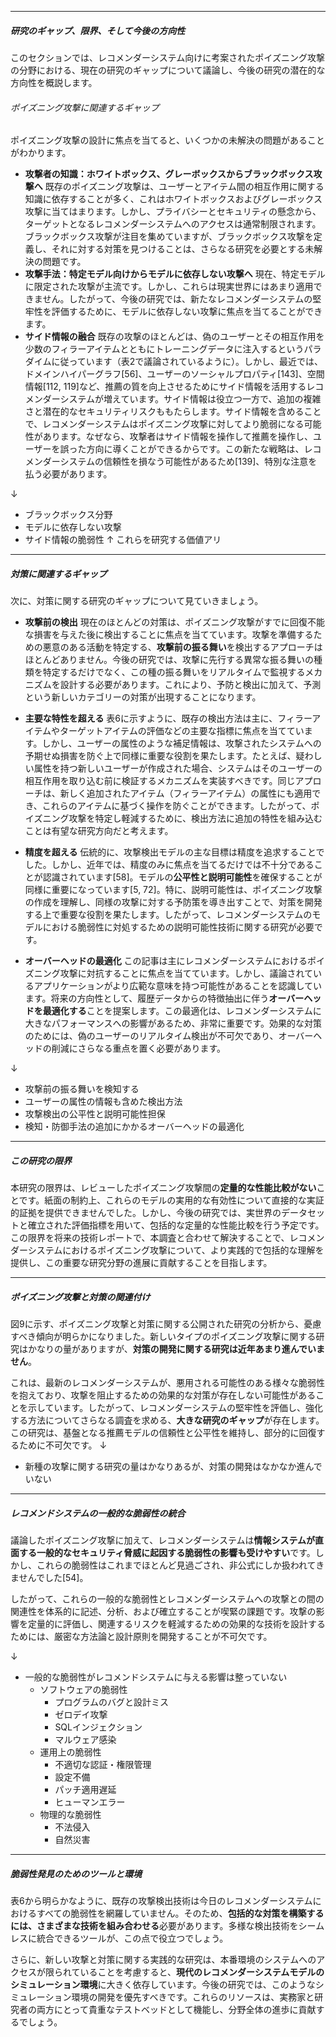 
---
##### 研究のギャップ、限界、そして今後の方向性

このセクションでは、レコメンダーシステム向けに考案されたポイズニング攻撃の分野における、現在の研究のギャップについて議論し、今後の研究の潜在的な方向性を概説します。

###### ポイズニング攻撃に関連するギャップ
ポイズニング攻撃の設計に焦点を当てると、いくつかの未解決の問題があることがわかります。

- **攻撃者の知識：ホワイトボックス、グレーボックスからブラックボックス攻撃へ** 既存のポイズニング攻撃は、ユーザーとアイテム間の相互作用に関する知識に依存することが多く、これはホワイトボックスおよびグレーボックス攻撃に当てはまります。しかし、プライバシーとセキュリティの懸念から、ターゲットとなるレコメンダーシステムへのアクセスは通常制限されます。ブラックボックス攻撃が注目を集めていますが、ブラックボックス攻撃を定義し、それに対する対策を見つけることは、さらなる研究を必要とする未解決の問題です。
- **攻撃手法：特定モデル向けからモデルに依存しない攻撃へ** 現在、特定モデルに限定された攻撃が主流です。しかし、これらは現実世界にはあまり適用できません。したがって、今後の研究では、新たなレコメンダーシステムの堅牢性を評価するために、モデルに依存しない攻撃に焦点を当てることができます。
- **サイド情報の融合** 既存の攻撃のほとんどは、偽のユーザーとその相互作用を少数のフィラーアイテムとともにトレーニングデータに注入するというパラダイムに従っています（表2で議論されているように）。しかし、最近では、ドメインハイパーグラフ[56]、ユーザーのソーシャルプロパティ[143]、空間情報[112, 119]など、推薦の質を向上させるためにサイド情報を活用するレコメンダーシステムが増えています。サイド情報は役立つ一方で、追加の複雑さと潜在的なセキュリティリスクももたらします。サイド情報を含めることで、レコメンダーシステムはポイズニング攻撃に対してより脆弱になる可能性があります。なぜなら、攻撃者はサイド情報を操作して推薦を操作し、ユーザーを誤った方向に導くことができるからです。この新たな戦略は、レコメンダーシステムの信頼性を損なう可能性があるため[139]、特別な注意を払う必要があります。

↓
- ブラックボックス分野
- モデルに依存しない攻撃
- サイド情報の脆弱性
↑ これらを研究する価値アリ


---
##### 対策に関連するギャップ
次に、対策に関する研究のギャップについて見ていきましょう。

- **攻撃前の検出** 現在のほとんどの対策は、ポイズニング攻撃がすでに回復不能な損害を与えた後に検出することに焦点を当てています。攻撃を準備するための悪意のある活動を特定する、**攻撃前の振る舞い**を検出するアプローチはほとんどありません。今後の研究では、攻撃に先行する異常な振る舞いの種類を特定するだけでなく、この種の振る舞いをリアルタイムで監視するメカニズムを設計する必要があります。これにより、予防と検出に加えて、予測という新しいカテゴリーの対策が出現することになります。
    
- **主要な特性を超える** 表6に示すように、既存の検出方法は主に、フィラーアイテムやターゲットアイテムの評価などの主要な指標に焦点を当てています。しかし、ユーザーの属性のような補足情報は、攻撃されたシステムへの予期せぬ損害を防ぐ上で同様に重要な役割を果たします。たとえば、疑わしい属性を持つ新しいユーザーが作成された場合、システムはそのユーザーの相互作用を取り込む前に検証するメカニズムを実装すべきです。同じアプローチは、新しく追加されたアイテム（フィラーアイテム）の属性にも適用でき、これらのアイテムに基づく操作を防ぐことができます。したがって、ポイズニング攻撃を特定し軽減するために、検出方法に追加の特性を組み込むことは有望な研究方向だと考えます。
    
- **精度を超える** 伝統的に、攻撃検出モデルの主な目標は精度を追求することでした。しかし、近年では、精度のみに焦点を当てるだけでは不十分であることが認識されています[58]。モデルの**公平性と説明可能性**を確保することが同様に重要になっています[5, 72]。特に、説明可能性は、ポイズニング攻撃の作成を理解し、同様の攻撃に対する予防策を導き出すことで、対策を開発する上で重要な役割を果たします。したがって、レコメンダーシステムのモデルにおける脆弱性に対処するための説明可能性技術に関する研究が必要です。
    
- **オーバーヘッドの最適化** この記事は主にレコメンダーシステムにおけるポイズニング攻撃に対抗することに焦点を当てています。しかし、議論されているアプリケーションがより広範な意味を持つ可能性があることを認識しています。将来の方向性として、履歴データからの特徴抽出に伴う**オーバーヘッドを最適化する**ことを提案します。この最適化は、レコメンダーシステムに大きなパフォーマンスへの影響があるため、非常に重要です。効果的な対策のためには、偽のユーザーのリアルタイム検出が不可欠であり、オーバーヘッドの削減にさらなる重点を置く必要があります。

↓
- 攻撃前の振る舞いを検知する
- ユーザーの属性の情報も含めた検出方法
- 攻撃検出の公平性と説明可能性担保
- 検知・防御手法の追加にかかるオーバーヘッドの最適化


---
##### この研究の限界

本研究の限界は、レビューしたポイズニング攻撃間の**定量的な性能比較がない**ことです。紙面の制約上、これらのモデルの実用的な有効性について直接的な実証的証拠を提供できませんでした。しかし、今後の研究では、実世界のデータセットと確立された評価指標を用いて、包括的な定量的な性能比較を行う予定です。この限界を将来の技術レポートで、本調査と合わせて解決することで、レコメンダーシステムにおけるポイズニング攻撃について、より実践的で包括的な理解を提供し、この重要な研究分野の進展に貢献することを目指します。


---
##### ポイズニング攻撃と対策の関連付け

図9に示す、ポイズニング攻撃と対策に関する公開された研究の分析から、憂慮すべき傾向が明らかになりました。新しいタイプのポイズニング攻撃に関する研究はかなりの量がありますが、**対策の開発に関する研究は近年あまり進んでいません**。

これは、最新のレコメンダーシステムが、悪用される可能性のある様々な脆弱性を抱えており、攻撃を阻止するための効果的な対策が存在しない可能性があることを示しています。したがって、レコメンダーシステムの堅牢性を評価し、強化する方法についてさらなる調査を求める、**大きな研究のギャップ**が存在します。この研究は、基盤となる推薦モデルの信頼性と公平性を維持し、部分的に回復するために不可欠です。
↓
- 新種の攻撃に関する研究の量はかなりあるが、対策の開発はなかなか進んでいない


---
##### レコメンドシステムの一般的な脆弱性の統合

議論したポイズニング攻撃に加えて、レコメンダーシステムは**情報システムが直面する一般的なセキュリティ脅威に起因する脆弱性の影響も受けやすい**です。しかし、これらの脆弱性はこれまでほとんど見過ごされ、非公式にしか扱われてきませんでした[54]。

したがって、これらの一般的な脆弱性とレコメンダーシステムへの攻撃との間の関連性を体系的に記述、分析、および確立することが喫緊の課題です。攻撃の影響を定量的に評価し、関連するリスクを軽減するための効果的な技術を設計するためには、厳密な方法論と設計原則を開発することが不可欠です。

↓
- 一般的な脆弱性がレコメンドシステムに与える影響は整っていない
	- ソフトウェアの脆弱性
		- プログラムのバグと設計ミス
		- ゼロデイ攻撃
		- SQLインジェクション
		- マルウェア感染
	- 運用上の脆弱性
		- 不適切な認証・権限管理
		- 設定不備
		- パッチ適用遅延
		- ヒューマンエラー
	- 物理的な脆弱性
		- 不法侵入
		- 自然災害


---
##### 脆弱性発見のためのツールと環境

表6から明らかなように、既存の攻撃検出技術は今日のレコメンダーシステムにおけるすべての脆弱性を網羅していません。そのため、**包括的な対策を構築するには、さまざまな技術を組み合わせる**必要があります。多様な検出技術をシームレスに統合できるツールが、この点で役立つでしょう。

さらに、新しい攻撃と対策に関する実践的な研究は、本番環境のシステムへのアクセスが限られていることを考慮すると、**現代のレコメンダーシステムモデルのシミュレーション環境**に大きく依存しています。今後の研究では、このようなシミュレーション環境の開発を優先すべきです。これらのリソースは、実務家と研究者の両方にとって貴重なテストベッドとして機能し、分野全体の進歩に貢献するでしょう。
